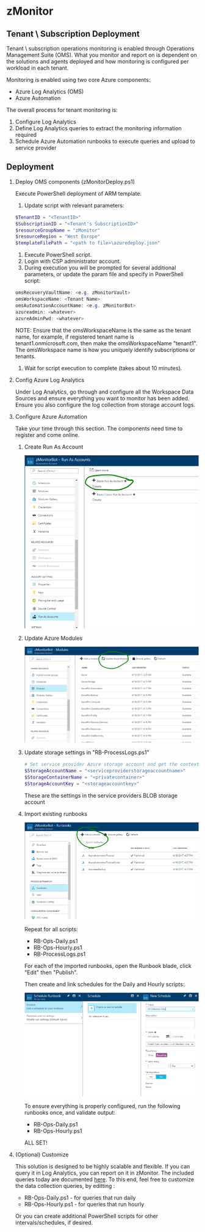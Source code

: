 # zMonitor

## Tenant \ Subscription Deployment

Tenant \ subscription operations monitoring is enabled through Operations Management Suite (OMS). What you monitor and report on is dependent on the solutions and agents deployed and how monitoring is configured per workload in each tenant.

Monitoring is enabled using two core Azure components:

* Azure Log Analytics (OMS)
* Azure Automation

The overall process for tenant monitoring is:

1. Configure Log Analytics
1. Define Log Analytics queries to extract the monitoring information required
1. Schedule Azure Automation runbooks to execute queries and upload to service provider

## Deployment

1. Deploy OMS components (zMonitorDeploy.ps1)

    Execute PowerShell deployment of ARM template.

    1. Update script with relevant parameters:
    ```PowerShell
    $TenantID = "<TenantID>"
    $SubscriptionID = "<Tenant's SubscriptionID>"
    $resourceGroupName = "zMonitor"
    $resourceRegion = "West Europe"
    $templateFilePath = "<path to file>\azuredeploy.json"
    ```
    1. Execute PowerShell script.
    1. Login with CSP administrator account.
    1. During execution you will be prompted for several additional parameters, or update the param file and specify in PowerShell script:
    ```PowerShell
    omsRecoveryVaultName: <e.g. zMonitorVault>
    omsWorkspaceName: <Tenant Name>
    omsAutomationAccountName: <e.g. zMonitorBot>
    azureadmin: <whatever>
    azureAdminPwd: <whatever>
    ```
    NOTE: Ensure that the omsWorkspaceName is the same as the tenant name, for example, if registered tenant name is tenant1.onmicrosoft.com, then make the omsWorkspaceName "tenant1". The omsWorkspace name is how you uniquely identify subscriptions or tenants.

    1. Wait for script execution to complete (takes about 10 minutes).

1. Config Azure Log Analytics

    Under Log Analytics, go through and configure all the Workspace Data Sources and ensure everything you want to monitor has been added. Ensure you also configure the log collection from storage account logs.

1. Configure Azure Automation

    Take your time through this section. The components need time to register and come online. 

    1. Create Run As Account

        ![Create Run As Account](images/snip_20170418162910.png)

    1. Update Azure Modules

        ![Update Azure Modules](images/snip_20170418163558.png)

    1. Update storage settings in "RB-ProcessLogs.ps1"

        ```PowerShell
        # Set service provider Azure storage account and get the context
        $StorageAccountName = "<serviceproviderstorageaccountname>"
        $StorageContainerName = "<privatecontainer>"
        $StorageAccountKey = "<storageaccountkey>"
        ```
        These are the settings in the service providers BLOB storage account 

    1. Import existing runbooks

        ![Import Runbooks](images/snip_20170418164421.png)

        Repeat for all scripts:
        * RB-Ops-Daily.ps1
        * RB-Ops-Hourly.ps1
        * RB-ProcessLogs.ps1

        For each of the imported runbooks, open the Runbook blade, click "Edit" then "Publish". 

        Then create and link schedules for the Daily and Hourly scripts:

        ![Example: Schedule Daily Runbook](images/snip_20170418185502.png)

        To ensure everything is properly configured, run the following runbooks once, and validate output:
        * RB-Ops-Daily.ps1
        * RB-Ops-Hourly.ps1

        ALL SET!

1. (Optional) Customize

    This solution is designed to be highly scalable and flexible. If you can query it in Log Analytics, you can report on it in zMonitor. The included queries today are documented [here](Log-Reports.md). To this end, feel free to customize the data collection queries, by editting :

    * RB-Ops-Daily.ps1 - for queries that run daily
    * RB-Ops-Hourly.ps1 - for queries that run hourly

    Or you can create additional PowerShell scripts for other intervals/schedules, if desired.
